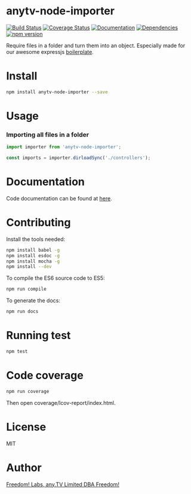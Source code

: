 # anytv-node-importer

[![Build Status](https://travis-ci.org/anyTV/anytv-node-importer.svg?branch=master)](https://travis-ci.org/anyTV/anytv-node-importer)
[![Coverage Status](https://coveralls.io/repos/anyTV/anytv-node-importer/badge.svg?branch=master&service=github)](https://coveralls.io/github/anyTV/anytv-node-importer?branch=master)
[![Documentation](https://doc.esdoc.org/github.com/anyTV/anytv-node-importer/badge.svg?branch=master&service=github)](https://doc.esdoc.org/github.com/anyTV/anytv-node-importer?branch=master)
[![Dependencies](https://david-dm.org/anyTV/anytv-node-mongo.svg)](https://david-dm.org/anyTV/anytv-node-mongo)
[![npm version](https://badge.fury.io/js/anytv-node-importer.svg)](https://badge.fury.io/js/anytv-node-importer)

Require files in a folder and turn them into an object. Especially made for our awesome expressjs [boilerplate](https://github.com/anyTV/anytv-node-boilerplate).


# Install

```sh
npm install anytv-node-importer --save
```

# Usage

### Importing all files in a folder
```javascript
import importer from 'anytv-node-importer';

const imports = importer.dirloadSync('./controllers');
```

# Documentation

Code documentation can be found at [here](https://doc.esdoc.org/github.com/anyTV/anytv-node-importer/).


# Contributing

Install the tools needed:
```sh
npm install babel -g
npm install esdoc -g
npm install mocha -g
npm install --dev
```

To compile the ES6 source code to ES5:
```sh
npm run compile
```

To generate the docs:
```sh
npm run docs
```

# Running test

```sh
npm test
```

# Code coverage

```sh
npm run coverage
```
Then open coverage/lcov-report/index.html.

# License

MIT


# Author
[Freedom! Labs, any.TV Limited DBA Freedom!](https://www.freedom.tm)
